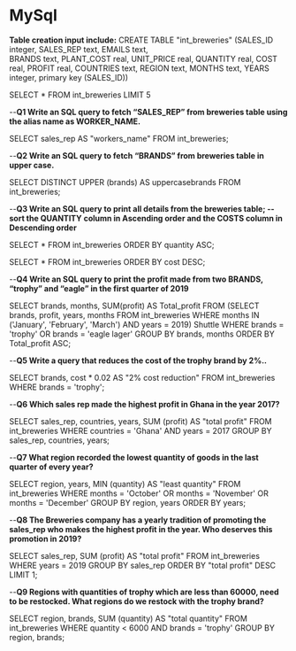 # MySql

**Table creation input include:**
CREATE TABLE "int_breweries"
(SALES_ID integer,
SALES_REP text,
EMAILS text,		
BRANDS text,
PLANT_COST real,
UNIT_PRICE real,
QUANTITY real,
COST real,
PROFIT real,
COUNTRIES text,
REGION text,
MONTHS text,
YEARS integer,
primary key (SALES_ID))


SELECT *
FROM int_breweries
LIMIT 5

--**Q1 Write an SQL query to fetch “SALES_REP” from breweries  table using the alias name as WORKER_NAME.**


SELECT sales_rep AS "workers_name"
FROM int_breweries;

--**Q2 Write an SQL query to fetch “BRANDS” from breweries table in upper case.**

SELECT DISTINCT UPPER (brands) AS uppercasebrands
FROM int_breweries;

--**Q3 Write an SQL query to print all details from the breweries table;
--sort the QUANTITY column in Ascending order and the COSTS column in Descending order**

SELECT *
FROM int_breweries
ORDER BY quantity ASC;

SELECT *
FROM int_breweries
ORDER BY cost DESC;

--**Q4 Write an SQL query to print the profit made from two BRANDS,
“trophy” and “eagle” in the first quarter of 2019**

SELECT brands, months, SUM(profit) AS Total_profit
FROM
	(SELECT brands, profit, years, months
	FROM int_breweries
	WHERE months IN ('January', 'February', 'March') AND years = 2019) Shuttle
WHERE brands = 'trophy' OR brands = 'eagle lager'
GROUP BY brands, months
ORDER BY Total_profit ASC;

--**Q5 Write a query that reduces the cost of the trophy brand by 2%..**

SELECT brands, cost * 0.02 AS "2% cost reduction"
FROM int_breweries
WHERE brands = 'trophy'; 

--**Q6 Which sales rep made the highest profit in Ghana in the year 2017?**

SELECT sales_rep, countries, years, SUM (profit) AS "total profit"
FROM int_breweries
WHERE countries = 'Ghana' AND years = 2017
GROUP BY sales_rep, countries, years;

--**Q7 What region recorded
the lowest quantity of goods in the last quarter of every year?**


SELECT region, years, MIN (quantity) AS "least quantity"
	FROM int_breweries
		WHERE months = 'October' OR months = 'November' OR months = 'December'
			GROUP BY region, years
				ORDER BY years;
    
	

--**Q8 The Breweries company has a yearly tradition of promoting the sales_rep
who makes the highest profit in the year. Who deserves this promotion in 2019?**

SELECT sales_rep, SUM (profit) AS "total profit"
FROM int_breweries
WHERE years = 2019
GROUP BY sales_rep
ORDER BY "total profit" DESC
LIMIT 1;

--**Q9 Regions with quantities of trophy which are less than 60000, 
need to be restocked. What regions do we restock with the trophy brand?**

SELECT region, brands, SUM (quantity) AS "total quantity"
FROM int_breweries
WHERE quantity < 6000 AND brands = 'trophy'
GROUP BY region, brands;








